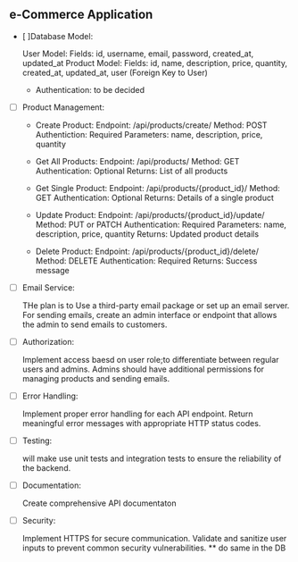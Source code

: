 ## e-Commerce Application 

- [ ]Database Model:

    User Model:
        Fields: id, username, email, password, created_at, updated_at
    Product Model:
        Fields: id, name, description, price, quantity, created_at, updated_at, user (Foreign Key to User)

    - Authentication:
    to be decided

- [ ] Product Management:

    - Create Product:
        Endpoint: /api/products/create/
        Method: POST
        Authentiction: Required
        Parameters: name, description, price, quantity

    -  Get All Products:
        Endpoint: /api/products/
        Method: GET
        Authentication: Optional
        Returns: List of all products

   -  Get Single Product:
        Endpoint: /api/products/{product_id}/
        Method: GET
        Authentication: Optional
        Returns: Details of a single product

    - Update Product:
        Endpoint: /api/products/{product_id}/update/
        Method: PUT or PATCH
        Authentication: Required
        Parameters: name, description, price, quantity
        Returns: Updated product details

    - Delete Product:
        Endpoint: /api/products/{product_id}/delete/
        Method: DELETE
        Authentication: Required
        Returns: Success message

- [ ] Email Service:

    THe plan is to Use a third-party email package or set up an email server.
    For sending emails, create an admin interface or endpoint that allows the admin to send emails to customers.

- [ ] Authorization:

    Implement access baesd on user role;to differentiate between regular users and admins.
    Admins should have additional permissions for managing products and sending emails.

- [ ] Error Handling:

    Implement proper error handling for each API endpoint.
    Return meaningful error messages with appropriate HTTP status codes.

- [ ] Testing:

    will make use unit tests and integration tests to ensure the reliability of the backend.

- [ ] Documentation:

    Create comprehensive API documentaton

- [ ] Security:

    Implement HTTPS for secure communication.
    Validate and sanitize user inputs to prevent common security vulnerabilities.
    ** do same in the DB